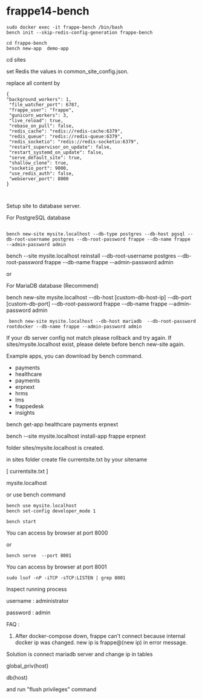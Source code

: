 # frappe14-bench


```shell
sudo docker exec -it frappe-bench /bin/bash
bench init --skip-redis-config-generation frappe-bench

cd frappe-bench
bench new-app  demo-app

```
cd sites

set Redis the values in common_site_config.json.

replace all content by 

```shell
{
"background_workers": 1,
 "file_watcher_port": 6787,
 "frappe_user": "frappe",
 "gunicorn_workers": 3,
 "live_reload": true,
 "rebase_on_pull": false,
 "redis_cache": "redis://redis-cache:6379",
 "redis_queue": "redis://redis-queue:6379",
 "redis_socketio": "redis://redis-socketio:6379",
 "restart_supervisor_on_update": false,
 "restart_systemd_on_update": false,
 "serve_default_site": true,
 "shallow_clone": true,
 "socketio_port": 9000,
 "use_redis_auth": false,
 "webserver_port": 8000
}



```
Setup site to database server.

For PostgreSQL database 
```shell

bench new-site mysite.localhost --db-type postgres --db-host pgsql --db-root-username postgres --db-root-password frappe --db-name frappe   --admin-password admin 

```

bench --site mysite.localhost  reinstall  --db-root-username postgres --db-root-password frappe --db-name frappe   --admin-password admin 


or 

For MariaDB database (Recommend)

bench new-site mysite.localhost --db-host [custom-db-host-ip] --db-port [custom-db-port] --db-root-password frappe --db-name frappe --admin-password admin

```shell
 bench new-site mysite.localhost --db-host mariadb  --db-root-password rootdocker --db-name frappe --admin-password admin

```

If your db server config not match please rollback and try again.
If sites/mysite.localhost exist, please delete before bench new-site again.


Example apps, you can download by bench command.

- payments
- healthcare
- payments
- erpnext
- hrms
- lms
- frappedesk
- insights

bench get-app healthcare payments erpnext

bench --site mysite.localhost install-app frappe erpnext

folder sites/mysite.localhost is created.

in sites folder create file currentsite.txt by your sitename

[ currentsite.txt ]

mysite.localhost

or use bench command

```
bench use mysite.localhost
bench set-config developer_mode 1
```

```
bench start  
```
You can access by browser at port 8000

or  

```
bench serve  --port 8001
```
You can access by browser at port 8001

```
sudo lsof -nP -iTCP -sTCP:LISTEN | grep 8001
```
Inspect running process 

username : administrator

password : admin

FAQ : 
1) After docker-compose down, frappe can't connect because internal docker ip was changed.
new ip is frappe@(new ip) in error message.

Solution is connect mariadb server and change ip in tables 

global_priv(host)

db(host)

and run "flush privileges" command
